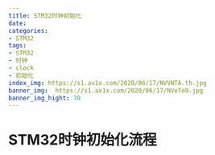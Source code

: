 ```yaml
---
title: STM32时钟初始化
date: 
categories:
- STM32
tags:
- STM32
- 时钟
- clock
- 初始化
index_img: https://s1.ax1x.com/2020/06/17/NVVNTA.th.jpg
banner_img:  https://s1.ax1x.com/2020/06/17/NVeTo9.jpg
banner_img_hight: 70 
---
```


# STM32时钟初始化流程